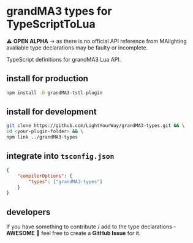 # grandMA3 types for TypeScriptToLua

:warning: **OPEN ALPHA** &rarr; as there is no official API reference from MAlighting avaliable type declarations may be faulty or incomplete.

TypeScript definitions for grandMA3 Lua API.

## install for production
```bash
npm install -D grandMA3-tstl-plugin
```

## install for development

```bash
git clone https://github.com/LightYourWay/grandMA3-types.git && \
cd <your-plugin-folder> && \
npm link ../grandMA3-types
```

## integrate into `tsconfig.json`

```json
{
	"compilerOptions": {
		"types": ["grandMA3-types"]
	}
}
```

## developers

If you have something to contribute / add to the type declarations - **AWESOME** :tada: feel free to create a **GitHub Issue** for it.
